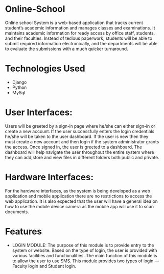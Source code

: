 # Online-School
Online school System is a web-based application that tracks current
student’s academic information and manages classes and examinations. It maintains
academic information for ready access by office staff, students, and their faculties.
Instead of tedious paperwork, students will be able to submit required information
electronically, and the departments will be able to evaluate the submissions with a
much quicker turnaround.

# Technologies Used
* Django
* Python
* MySql

# User Interfaces:
Users will be greeted by a sign-in page where he/she can either sign-in or create a
new account. If the user successfully enters the login credentials he/she will be taken
to the user dashboard. If the user is new then they must create a new account and
then login if the system administrator grants the access. Once signed in, the user is
greeted to a dashboard. The dashboard will help navigate the user throughout the
entire system where they can add,store and view files in different folders both public
and private.

# Hardware Interfaces:
For the hardware interfaces, as the system is being developed as a web application
and mobile application there are no restrictions to access the web application. It is also expected
that the user will have a general idea on how to use the mobile device camera as the
mobile app will use it to scan documents.

# Features

* LOGIN MODULE:
   The purpose of this module is to provide entry to the system or website. Based on
   the type of login, the user is provided with various facilities and functionalities. The
   main function of this module is to allow the user to use SMS. This module provides
   two types of login —Faculty login and Student login.


